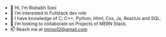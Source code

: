 - 👋 Hi, I’m Rishabh Soni
- 👀 I’m interested in Fullstack dev role
- 🌱 I have knowledge of C, C++, Python, Html, Css, Js, ReactJs and SQL.
- 💞️ I’m looking to collaborate on Projects of MERN Stack.
- 📫 Reach me at imriso12@gmail.com

<!---
riso-gg/riso-gg is a ✨ special ✨ repository because its `README.md` (this file) appears on your GitHub profile.
You can click the Preview link to take a look at your changes.
--->
